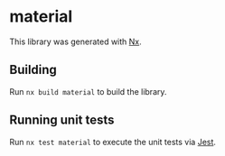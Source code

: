# material

This library was generated with [Nx](https://nx.dev).

## Building

Run `nx build material` to build the library.

## Running unit tests

Run `nx test material` to execute the unit tests via [Jest](https://jestjs.io).
